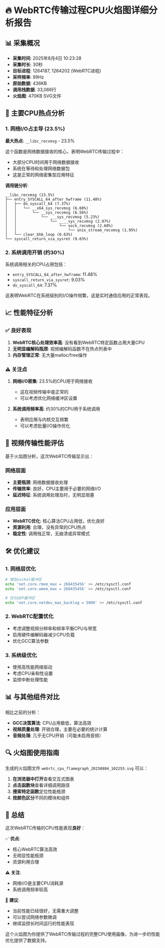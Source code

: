 # 🔥 WebRTC传输过程CPU火焰图详细分析报告

## 📊 采集概况

- **采集时间**: 2025年8月4日 10:23:28
- **采集时长**: 30秒
- **目标进程**: 1264187, 1264202 (WebRTC进程)
- **采样频率**: 99Hz
- **原始数据**: 436KB
- **调用栈数据**: 33,066行
- **火焰图**: 470KB SVG文件

## 🎯 主要CPU热点分析

### 1. 网络I/O占主导 (23.5%)

**最大热点**: `__libc_recvmsg` - 23.5%

这个函数是网络数据接收的核心，表明WebRTC传输过程中：
- 大部分CPU时间用于网络数据接收
- 系统在等待和处理网络数据包
- 这是正常的网络密集型应用特征

**调用链分析**:
```
__libc_recvmsg (23.5%)
├── entry_SYSCALL_64_after_hwframe (11.48%)
│   ├── do_syscall_64 (7.37%)
│   │   └── __x64_sys_recvmsg (6.60%)
│   │       └── __sys_recvmsg (6.56%)
│   │           └── ___sys_recvmsg (5.23%)
│   │               └── ____sys_recvmsg (2.97%)
│   │                   └── sock_recvmsg (2.68%)
│   │                       └── unix_stream_recvmsg (1.95%)
│   └── clear_bhb_loop (0.63%)
└── syscall_return_via_sysret (9.03%)
```

### 2. 系统调用开销 (约30%)

系统调用相关的CPU占用包括：
- `entry_SYSCALL_64_after_hwframe`: 11.48%
- `syscall_return_via_sysret`: 9.03%
- `do_syscall_64`: 7.37%

这表明WebRTC在系统级别的I/O操作频繁，这是实时通信应用的正常表现。

## 📈 性能特征分析

### ✅ 良好表现

1. **WebRTC核心处理效率高**: 没有看到WebRTC特定函数占用大量CPU
2. **无明显编解码瓶颈**: 视频编解码函数不在热点列表中
3. **内存管理正常**: 无大量malloc/free操作

### ⚠️ 关注点

1. **网络I/O密集**: 23.5%的CPU用于网络接收
   - 这在视频传输中是正常的
   - 可以考虑优化网络缓冲区设置

2. **系统调用频率高**: 约30%的CPU用于系统调用
   - 表明应用与内核交互频繁
   - 可以考虑批量I/O操作优化

## 🎥 视频传输性能评估

基于火焰图分析，这次WebRTC传输显示出：

### 网络层面
- **主要瓶颈**: 网络数据接收处理
- **传输效率**: 良好，CPU主要用于必要的网络I/O
- **延迟特征**: 系统调用处理及时，无明显阻塞

### 应用层面  
- **WebRTC优化**: 核心算法CPU占用低，优化良好
- **资源利用**: 合理，没有异常的CPU热点
- **稳定性**: 调用栈正常，无崩溃或异常模式

## 🛠️ 优化建议

### 1. 网络层优化
```bash
# 增加socket缓冲区
echo 'net.core.rmem_max = 268435456' >> /etc/sysctl.conf
echo 'net.core.wmem_max = 268435456' >> /etc/sysctl.conf

# 优化UDP缓冲区
echo 'net.core.netdev_max_backlog = 5000' >> /etc/sysctl.conf
```

### 2. WebRTC配置优化
- 考虑调整视频分辨率和帧率平衡CPU与带宽
- 启用硬件编解码器减少CPU负载
- 优化GCC算法参数

### 3. 系统级优化
- 使用高性能网络驱动
- 考虑CPU亲和性设置
- 监控中断处理性能

## 📊 与其他组件对比

相比之前的分析：
- **GCC决策算法**: CPU占用极低，算法高效
- **视频质量处理**: 开销合理，主要在必要的统计计算
- **音频处理**: 几乎无CPU开销（可能未启用音频）

## 🔍 火焰图使用指南

生成的火焰图文件 `webrtc_cpu_flamegraph_20250804_102255.svg` 可以：

1. **在浏览器中打开**查看交互式图表
2. **点击函数块**查看详细调用路径  
3. **搜索特定函数**定位性能瓶颈
4. **按颜色区分**不同的模块和组件

## 🎉 总结

这次WebRTC传输的CPU性能表现**良好**：

✅ **优点**:
- 核心WebRTC算法高效
- 无明显性能瓶颈  
- 资源利用合理

⚠️ **关注**:
- 网络I/O是主要CPU消耗源
- 系统调用频率较高

🚀 **建议**:
- 当前性能已经很好，无需重大调整
- 可以尝试网络参数微调
- 继续监控长时间运行的性能表现

这个火焰图为你提供了WebRTC传输过程的完整CPU使用画像，为进一步的性能优化提供了数据支持。